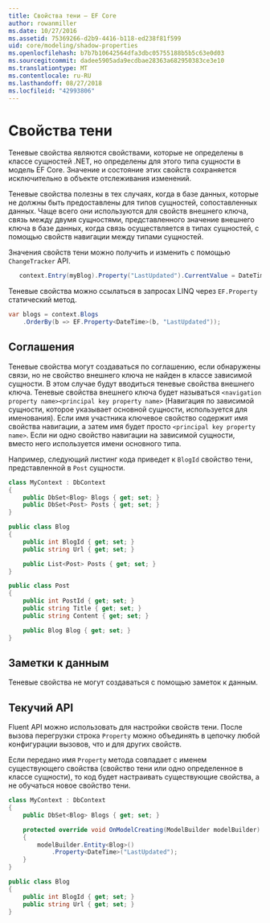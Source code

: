```yaml
---
title: Свойства тени — EF Core
author: rowanmiller
ms.date: 10/27/2016
ms.assetid: 75369266-d2b9-4416-b118-ed238f81f599
uid: core/modeling/shadow-properties
ms.openlocfilehash: b7b7b10642564dfa3dbc05755188b5b5c63e0d03
ms.sourcegitcommit: dadee5905ada9ecdbae28363a682950383ce3e10
ms.translationtype: MT
ms.contentlocale: ru-RU
ms.lasthandoff: 08/27/2018
ms.locfileid: "42993806"
---
```

# <a name="shadow-properties"></a>Свойства тени

Теневые свойства являются свойствами, которые не определены в классе сущностей .NET, но определены для этого типа сущности в модель EF Core. Значение и состояние этих свойств сохраняется исключительно в объекте отслеживания изменений.

Теневые свойства полезны в тех случаях, когда в базе данных, которые не должны быть предоставлены для типов сущностей, сопоставленных данных. Чаще всего они используются для свойств внешнего ключа, связь между двумя сущностями, представленного значение внешнего ключа в базе данных, когда связь осуществляется в типах сущностей, с помощью свойств навигации между типами сущностей.

Значения свойств тени можно получить и изменить с помощью `ChangeTracker` API.

``` csharp
   context.Entry(myBlog).Property("LastUpdated").CurrentValue = DateTime.Now;
```

Теневые свойства можно ссылаться в запросах LINQ через `EF.Property` статический метод.

``` csharp
var blogs = context.Blogs
    .OrderBy(b => EF.Property<DateTime>(b, "LastUpdated"));
```

## <a name="conventions"></a>Соглашения

Теневые свойства могут создаваться по соглашению, если обнаружены связи, но не свойство внешнего ключа не найден в классе зависимой сущности. В этом случае будут вводиться теневые свойства внешнего ключа. Теневые свойства внешнего ключа будет называться `<navigation property name><principal key property name>` (Навигация по зависимой сущности, которое указывает основной сущности, используется для именования). Если имя участника ключевое свойство содержит имя свойства навигации, а затем имя будет просто `<principal key property name>`. Если ни одно свойство навигации на зависимой сущности, вместо него используется имени основного типа.

Например, следующий листинг кода приведет к `BlogId` свойство тени, представленной в `Post` сущности.

<!-- [!code-csharp[Main](samples/core/Modeling/Conventions/Samples/ShadowForeignKey.cs)] -->
``` csharp
class MyContext : DbContext
{
    public DbSet<Blog> Blogs { get; set; }
    public DbSet<Post> Posts { get; set; }
}

public class Blog
{
    public int BlogId { get; set; }
    public string Url { get; set; }

    public List<Post> Posts { get; set; }
}

public class Post
{
    public int PostId { get; set; }
    public string Title { get; set; }
    public string Content { get; set; }

    public Blog Blog { get; set; }
}
```

## <a name="data-annotations"></a>Заметки к данным

Теневые свойства не могут создаваться с помощью заметок к данным.

## <a name="fluent-api"></a>Текучий API

Fluent API можно использовать для настройки свойств тени. После вызова перегрузки строка `Property` можно объединять в цепочку любой конфигурации вызовов, что и для других свойств.

Если передано имя `Property` метода совпадает с именем существующего свойства (свойство тени или одно определенное в классе сущности), то код будет настраивать существующие свойства, а не обучаться новое свойство тени.

<!-- [!code-csharp[Main](samples/core/Modeling/FluentAPI/Samples/ShadowProperty.cs?highlight=7,8)] -->
``` csharp
class MyContext : DbContext
{
    public DbSet<Blog> Blogs { get; set; }

    protected override void OnModelCreating(ModelBuilder modelBuilder)
    {
        modelBuilder.Entity<Blog>()
            .Property<DateTime>("LastUpdated");
    }
}

public class Blog
{
    public int BlogId { get; set; }
    public string Url { get; set; }
}
```
